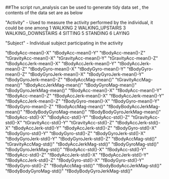 ##The script run_analysis can be used to generate tidy data set , the contents of the data set are as below

"Activity" - Used to measure the activity performed by the individual, it could be one among 
    1 WALKING
    2 WALKING_UPSTAIRS
    3 WALKING_DOWNSTAIRS
    4 SITTING
    5 STANDING
    6 LAYING
    
"Subject" - Individual subject participating in the activity 

"tBodyAcc-mean()-X"
"tBodyAcc-mean()-Y"
"tBodyAcc-mean()-Z"
"tGravityAcc-mean()-X" 
"tGravityAcc-mean()-Y" 
"tGravityAcc-mean()-Z" 
"tBodyAccJerk-mean()-X"
"tBodyAccJerk-mean()-Y" 
"tBodyAccJerk-mean()-Z" 
"tBodyGyro-mean()-X" 
"tBodyGyro-mean()-Y" 
"tBodyGyro-mean()-Z"
"tBodyGyroJerk-mean()-X" 
"tBodyGyroJerk-mean()-Y" 
"tBodyGyroJerk-mean()-Z" "tBodyAccMag-mean()" "tGravityAccMag-mean()" "tBodyAccJerkMag-mean()" "tBodyGyroMag-mean()" "tBodyGyroJerkMag-mean()" "fBodyAcc-mean()-X" "fBodyAcc-mean()-Y" "fBodyAcc-mean()-Z" "fBodyAccJerk-mean()-X" "fBodyAccJerk-mean()-Y" "fBodyAccJerk-mean()-Z" "fBodyGyro-mean()-X" "fBodyGyro-mean()-Y" "fBodyGyro-mean()-Z" "fBodyAccMag-mean()" "fBodyBodyAccJerkMag-mean()" "fBodyBodyGyroMag-mean()" "fBodyBodyGyroJerkMag-mean()" "tBodyAcc-std()-X" "tBodyAcc-std()-Y" "tBodyAcc-std()-Z" "tGravityAcc-std()-X" "tGravityAcc-std()-Y" "tGravityAcc-std()-Z" "tBodyAccJerk-std()-X" "tBodyAccJerk-std()-Y" "tBodyAccJerk-std()-Z" "tBodyGyro-std()-X" "tBodyGyro-std()-Y" "tBodyGyro-std()-Z" "tBodyGyroJerk-std()-X" "tBodyGyroJerk-std()-Y" "tBodyGyroJerk-std()-Z" "tBodyAccMag-std()" "tGravityAccMag-std()" "tBodyAccJerkMag-std()" "tBodyGyroMag-std()" "tBodyGyroJerkMag-std()" "fBodyAcc-std()-X" "fBodyAcc-std()-Y" "fBodyAcc-std()-Z" "fBodyAccJerk-std()-X" "fBodyAccJerk-std()-Y" "fBodyAccJerk-std()-Z" "fBodyGyro-std()-X" "fBodyGyro-std()-Y" "fBodyGyro-std()-Z" "fBodyAccMag-std()" "fBodyBodyAccJerkMag-std()" "fBodyBodyGyroMag-std()" "fBodyBodyGyroJerkMag-std()"
